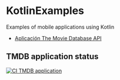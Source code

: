 # KotlinExamples
Examples of mobile applications using Kotlin


- [Aplicación The Movie Database API](ImdbExample) 

## TMDB application status
[![CI TMDB application](https://github.com/LeoIsasmendi/KotlinExamples/TMDBapp/actions/workflows/ci.yml/badge.svg)](
     https://github.com/LeoIsasmendi/KotlinExamples/TMDBapp/actions/workflows/ci.yml)
